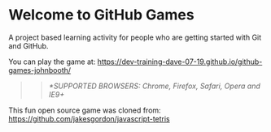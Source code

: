 # Welcome to GitHub Games

A project based learning activity for people who are getting started with Git and GitHub.

You can play the game at: <https://dev-training-dave-07-19.github.io/github-games-johnbooth/>

>> _*SUPPORTED BROWSERS: Chrome, Firefox, Safari, Opera and IE9+_

This fun open source game was cloned from: <https://github.com/jakesgordon/javascript-tetris>
